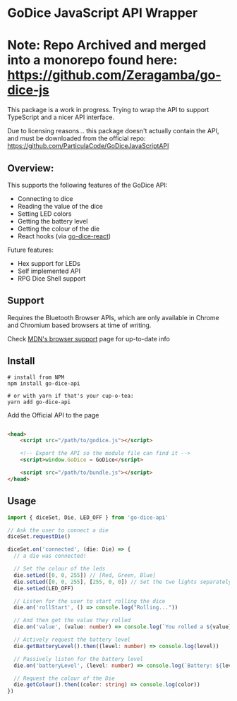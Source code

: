# GoDice JavaScript API Wrapper

# Note: Repo Archived and merged into a monorepo found here: https://github.com/Zeragamba/go-dice-js

This package is a work in progress. Trying to wrap the API to support TypeScript
and a nicer API interface.

Due to licensing reasons... this package doesn't actually contain the API, and must
be downloaded from the official repo: https://github.com/ParticulaCode/GoDiceJavaScriptAPI

## Overview:

This supports the following features of the GoDice API:

- Connecting to dice
- Reading the value of the dice
- Setting LED colors
- Getting the battery level
- Getting the colour of the die
- React hooks (via [go-dice-react](https://www.npmjs.com/package/go-dice-react))

Future features:

- Hex support for LEDs
- Self implemented API
- RPG Dice Shell support

## Support

Requires the Bluetooth Browser APIs, which are only available in Chrome and
Chromium based browsers at time of writing.

Check [MDN's browser support](mdn-bluetooth) page for up-to-date info

[mdn-bluetooth]: https://developer.mozilla.org/en-US/docs/Web/API/Web_Bluetooth_API#browser_compatibility

## Install

```
# install from NPM
npm install go-dice-api

# or with yarn if that's your cup-o-tea:
yarn add go-dice-api
```

Add the Official API to the page

```html

<head>
    <script src="/path/to/godice.js"></script>

    <!-- Export the API so the module file can find it -->
    <script>window.GoDice = GoDice</script>

    <script src="/path/to/bundle.js"></script>
</head>
```

## Usage

```ts
import { diceSet, Die, LED_OFF } from 'go-dice-api'

// Ask the user to connect a die
diceSet.requestDie()

diceSet.on('connected', (die: Die) => {
  // a die was connected!

  // Set the colour of the leds
  die.setLed([0, 0, 255]) // [Red, Green, Blue]
  die.setLed([0, 0, 255], [255, 0, 0]) // Set the two lights separately 
  die.setLed(LED_OFF)

  // Listen for the user to start rolling the dice
  die.on('rollStart', () => console.log("Rolling..."))

  // And then get the value they rolled
  die.on('value', (value: number) => console.log(`You rolled a ${value}`))

  // Actively request the battery level
  die.getBatteryLevel().then((level: number) => console.log(level))

  // Passively listen for the battery level
  die.on('batteryLevel', (level: number) => console.log(`Battery: ${level}%`)) // level: 0-100

  // Request the colour of the Die
  die.getColour().then((color: string) => console.log(color))
})
```
